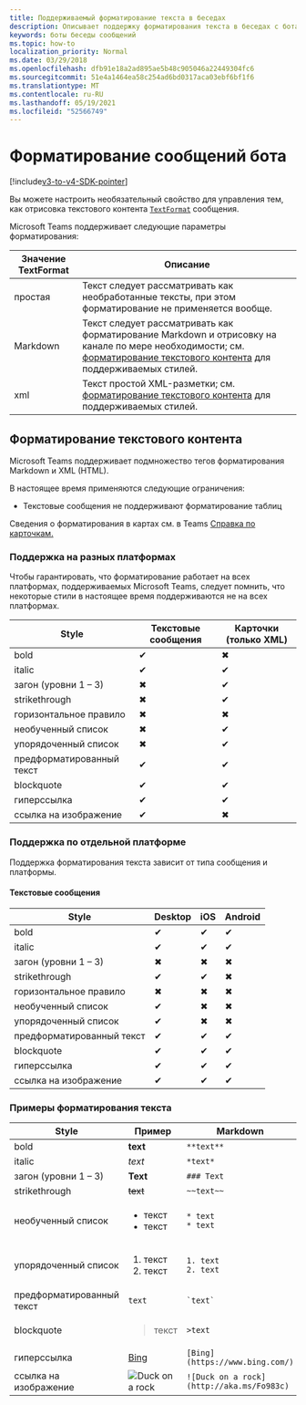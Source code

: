 ```yaml
---
title: Поддерживаемый форматирование текста в беседах
description: Описывает поддержку форматирования текста в беседах с ботами
keywords: боты беседы сообщений
ms.topic: how-to
localization_priority: Normal
ms.date: 03/29/2018
ms.openlocfilehash: dfb91e18a2ad895ae5b48c905046a22449304fc6
ms.sourcegitcommit: 51e4a1464ea58c254ad6bd0317aca03ebf6bf1f6
ms.translationtype: MT
ms.contentlocale: ru-RU
ms.lasthandoff: 05/19/2021
ms.locfileid: "52566749"
---
```

# <a name="formatting-bot-messages"></a>Форматирование сообщений бота

[!include[v3-to-v4-SDK-pointer](~/includes/v3-to-v4-pointer-bots.md)]

Вы можете настроить необязательный свойство для управления тем, как отрисовка текстового контента [`TextFormat`](/bot-framework/dotnet/bot-builder-dotnet-create-messages#customizing-a-message) сообщения.

Microsoft Teams поддерживает следующие параметры форматирования:

| Значение TextFormat | Описание |
| --- | --- |
| простая | Текст следует рассматривать как необработанные тексты, при этом форматирование не применяется вообще. |
| Markdown | Текст следует рассматривать как форматирование Markdown и отрисовку на канале по мере необходимости; см. [форматирование текстового контента](#formatting-text-content) для поддерживаемых стилей. |
| xml | Текст простой XML-разметки; см. [форматирование текстового контента](#formatting-text-content) для поддерживаемых стилей. |

## <a name="formatting-text-content"></a>Форматирование текстового контента

Microsoft Teams поддерживает подмножество тегов форматирования Markdown и XML (HTML).

В настоящее время применяются следующие ограничения:

* Текстовые сообщения не поддерживают форматирование таблиц

Сведения о форматирования в картах см. в Teams [Справка по карточкам.](~/task-modules-and-cards/cards/cards-reference.md)

### <a name="cross-platform-support"></a>Поддержка на разных платформах

Чтобы гарантировать, что форматирование работает на всех платформах, поддерживаемых Microsoft Teams, следует помнить, что некоторые стили в настоящее время поддерживаются не на всех платформах.

| Style                     | Текстовые сообщения | Карточки (только XML) |
|---------------------------|--------------------|------------------|
| bold                      | ✔                  | ✖                |
| italic                    | ✔                  | ✔                |
| загон (уровни 1 &ndash; 3) | ✖                  | ✔                |
| strikethrough             | ✖                  | ✔                |
| горизонтальное правило           | ✖                  | ✖                |
| необученный список            | ✖                  | ✔                |
| упорядоченный список              | ✖                  | ✔                |
| предформатированный текст         | ✔                  | ✔                |
| blockquote                | ✔                  | ✔                |
| гиперссылка                 | ✔                  | ✔                |
| ссылка на изображение                | ✔                  | ✖                |

### <a name="support-by-individual-platform"></a>Поддержка по отдельной платформе

Поддержка форматирования текста зависит от типа сообщения и платформы.

#### <a name="text-only-messages"></a>Текстовые сообщения

| Style                     | Desktop | iOS | Android |
|---------------------------|---------|-----|---------|
| bold                      | ✔       | ✔   | ✔       |
| italic                    | ✔       | ✔   | ✔       |
| загон (уровни 1 &ndash; 3) | ✖       | ✖   | ✖       |
| strikethrough             | ✔       | ✔   | ✖       |
| горизонтальное правило           | ✖       | ✖   | ✖       |
| необученный список            | ✔       | ✖   | ✖       |
| упорядоченный список              | ✔       | ✖   | ✖       |
| предформатированный текст         | ✔       | ✔   | ✔       |
| blockquote                | ✔       | ✔   | ✔       |
| гиперссылка                 | ✔       | ✔   | ✔       |
| ссылка на изображение                | ✔       | ✔   | ✔       |

### <a name="examples-of-text-formatting"></a>Примеры форматирования текста

| Style | Пример | Markdown | XML (HTML) |
| --- | --- | --- | --- |
| bold | **text** | `**text**` | `<strong>text</strong>` |
| italic | *text* | `*text*` | `<em>text</em>` |
| загон (уровни 1 &ndash; 3) | **Text** | `### Text` | `<h3>Text</h3>` |
| strikethrough | ~~text~~ | `~~text~~` | `<strike>text</strike>` |
| необученный список | <ul><li>текст</li><li>текст</li></ul> | `* text`<br>`* text` | `<ul><li>text</li><li>text</li></ul>` |
| упорядоченный список | <ol><li>текст</li><li>текст</li></ol> | `1. text`<br>`2. text` | `<ol><li>text</li><li>text</li></ol>` |
| предформатированный текст | `text` | `` `text` `` | `<pre>text</pre>` |
| blockquote | <blockquote>текст</blockquote> | `>text` | `<blockquote>text</blockquote>` |
| гиперссылка | [Bing](https://www.bing.com/) | `[Bing](https://www.bing.com/)` | `<a href="https://www.bing.com/">Bing</a>` |
| ссылка на изображение | <img src="https://aka.ms/Fo983c" alt="Duck on a rock"></img> | `![Duck on a rock](http://aka.ms/Fo983c)` | `<img src="https://aka.ms/Fo983c" alt="Duck on a rock"></img>` |
